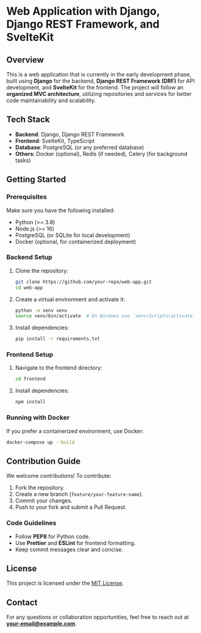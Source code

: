 # Web Application with Django, Django REST Framework, and SvelteKit

## Overview
This is a web application that is currently in the early development phase, built using **Django** for the backend, **Django REST Framework (DRF)** for API development, and **SvelteKit** for the frontend. The project will follow an **organized MVC architecture**, utilizing repositories and services for better code maintainability and scalability.

## Tech Stack
- **Backend**: Django, Django REST Framework
- **Frontend**: SvelteKit, TypeScript
- **Database**: PostgreSQL (or any preferred database)
- **Others**: Docker (optional), Redis (if needed), Celery (for background tasks)

## Getting Started
### Prerequisites
Make sure you have the following installed:
- Python (>= 3.8)
- Node.js (>= 16)
- PostgreSQL (or SQLite for local development)
- Docker (optional, for containerized deployment)

### Backend Setup
1. Clone the repository:
   ```bash
   git clone https://github.com/your-repo/web-app.git
   cd web-app
   ```
2. Create a virtual environment and activate it:
   ```bash
   python -m venv venv
   source venv/bin/activate  # On Windows use `venv\Scripts\activate`
   ```
3. Install dependencies:
   ```bash
   pip install -r requirements.txt
   ```

### Frontend Setup
1. Navigate to the frontend directory:
   ```bash
   cd frontend
   ```
2. Install dependencies:
   ```bash
   npm install
   ```

### Running with Docker
If you prefer a containerized environment, use Docker:
```bash
docker-compose up --build
```

## Contribution Guide
We welcome contributions! To contribute:
1. Fork the repository.
2. Create a new branch (`feature/your-feature-name`).
3. Commit your changes.
4. Push to your fork and submit a Pull Request.

### Code Guidelines
- Follow **PEP8** for Python code.
- Use **Prettier** and **ESLint** for frontend formatting.
- Keep commit messages clear and concise.

## License
This project is licensed under the [MIT License](LICENSE).

## Contact
For any questions or collaboration opportunities, feel free to reach out at **your-email@example.com**.

